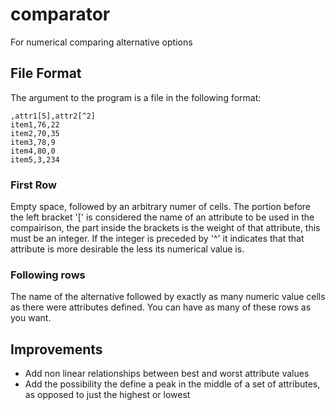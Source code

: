 # comparator
For numerical comparing alternative options

## File Format
The argument to the program is a file in the following format:
```
,attr1[5],attr2[^2]
item1,76,22
item2,70,35
item3,78,9
item4,80,0
item5,3,234
```
### First Row
Empty space, followed by an arbitrary numer of cells. The portion before the left bracket '[' is considered the name of an attribute to be used in the compairison, the part inside the brackets is the weight of that attribute, this must be an integer. If the integer is preceded by '^' it indicates that that attribute is more desirable the less its numerical value is.

### Following rows
The name of the alternative followed by exactly as many numeric value cells as there were attributes defined. You can have as many of these rows as you want.

## Improvements
- Add non linear relationships between best and worst attribute values
- Add the possibility the define a peak in the middle of a set of attributes, as opposed to just the highest or lowest